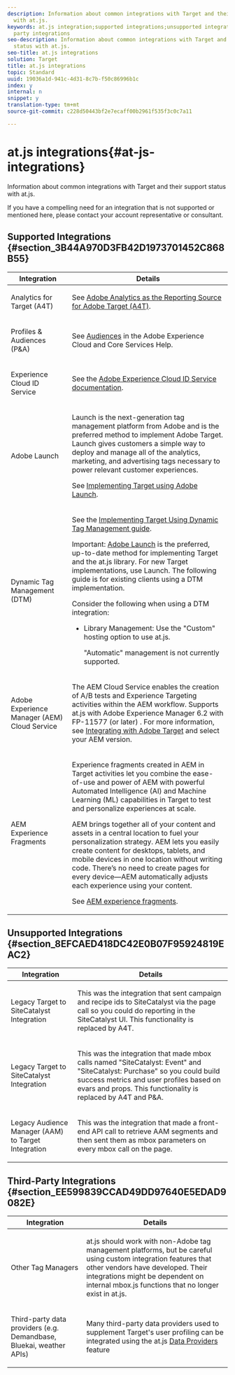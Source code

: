 ```yaml
---
description: Information about common integrations with Target and their support status
  with at.js.
keywords: at.js integration;supported integrations;unsupported integrations;third
  party integrations
seo-description: Information about common integrations with Target and their support
  status with at.js.
seo-title: at.js integrations
solution: Target
title: at.js integrations
topic: Standard
uuid: 19036a1d-941c-4d31-8c7b-f50c86996b1c
index: y
internal: n
snippet: y
translation-type: tm+mt
source-git-commit: c228d50443bf2e7ecaff00b2961f535f3c0c7a11

---
```



# at.js integrations{#at-js-integrations}

Information about common integrations with Target and their support status with at.js.

If you have a compelling need for an integration that is not supported or mentioned here, please contact your account representative or consultant.

## Supported Integrations {#section_3B44A970D3FB42D1973701452C868B55}

<table id="table_3C9C2D0A88004D5D9708347B85DE5A7E"> 
 <thead> 
  <tr> 
   <th colname="col1" class="entry"> Integration </th> 
   <th colname="col2" class="entry"> Details </th> 
  </tr>
 </thead>
 <tbody> 
  <tr> 
   <td colname="col1"> <p>Analytics for Target (A4T) </p> </td> 
   <td colname="col2"> <p>See <a href="../../../c-integrating-target-with-mac/a4t/a4t.md#concept_7540C8C04259434AB6EE33B09F47A1DE" format="dita" scope="local"> Adobe Analytics as the Reporting Source for Adobe Target (A4T)</a>. </p> </td> 
  </tr> 
  <tr> 
   <td colname="col1"> <p>Profiles &amp; Audiences (P&amp;A) </p> </td> 
   <td colname="col2"> <p>See <a href="https://marketing.adobe.com/resources/help/en_US/mcloud/audience_library.html" format="html" scope="external"> Audiences</a> in the Adobe Experience Cloud and Core Services Help. </p> </td> 
  </tr> 
  <tr> 
   <td colname="col1"> <p>Experience Cloud ID Service </p> </td> 
   <td colname="col2"> <p>See the <a href="https://marketing.adobe.com/resources/help/en_US/mcvid/" format="https" scope="external"> Adobe Experience Cloud ID Service documentation</a>. </p> </td> 
  </tr> 
  <tr> 
   <td colname="col1"> <p>Adobe Launch </p> </td> 
   <td colname="col2"> <p>Launch is the next-generation tag management platform from Adobe and is the preferred method to implement Adobe Target. Launch gives customers a simple way to deploy and manage all of the analytics, marketing, and advertising tags necessary to power relevant customer experiences. </p> <p>See <a href="../../../c-implementing-target/c-implementing-target-for-client-side-web/how-to-deployatjs/cmp-implementing-target-using-adobe-launch.md#topic_5234DDAEB0834333BD6BA1B05892FC25" format="dita" scope="local"> Implementing Target using Adobe Launch</a>. </p> </td> 
  </tr> 
  <tr> 
   <td colname="col1"> <p>Dynamic Tag Management (DTM) </p> </td> 
   <td colname="col2"> <p>See the <a href="https://marketing.adobe.com/resources/help/en_US/target/ov2/implementing-target-using-dynamic-tag-management.html" format="html" scope="external"> Implementing Target Using Dynamic Tag Management guide</a>. </p> <p> <p>Important: <a href="../../../c-implementing-target/c-implementing-target-for-client-side-web/how-to-deployatjs/cmp-implementing-target-using-adobe-launch.md#topic_5234DDAEB0834333BD6BA1B05892FC25" format="dita" scope="local"> Adobe Launch</a> is the preferred, up-to-date method for implementing Target and the at.js library. For new Target implementations, use Launch. The following guide is for existing clients using a DTM implementation. </p> </p> <p>Consider the following when using a DTM integration: </p> <p> 
     <ul id="ul_8B7BF60E14554C7B863E434180D409C7"> 
      <li id="li_EF8BC216C6A04FAA8E214ADC59CC7724">Library Management: Use the "Custom" hosting option to use at.js. <p>"Automatic" management is not currently supported. </p> </li> 
     </ul> </p> </td> 
  </tr> 
  <tr> 
   <td colname="col1"> <p>Adobe Experience Manager (AEM) Cloud Service </p> </td> 
   <td colname="col2"> <p>The AEM Cloud Service enables the creation of A/B tests and Experience Targeting activities within the AEM workflow. Supports at.js with Adobe Experience Manager 6.2 with FP-11577 (or later) . For more information, see <a href="https://helpx.adobe.com/experience-manager/6-2/sites/administering/using/target.html" format="html" scope="external"> Integrating with Adobe Target</a> and select your AEM version. </p> </td> 
  </tr> 
  <tr> 
   <td colname="col1"> <p>AEM Experience Fragments </p> </td> 
   <td colname="col2"> <p>Experience fragments created in AEM in Target activities let you combine the ease-of-use and power of AEM with powerful Automated Intelligence (AI) and Machine Learning (ML) capabilities in Target to test and personalize experiences at scale. </p> <p>AEM brings together all of your content and assets in a central location to fuel your personalization strategy. AEM lets you easily create content for desktops, tablets, and mobile devices in one location without writing code. There’s no need to create pages for every device—AEM automatically adjusts each experience using your content. </p> <p>See <a href="../../../c-experiences/c-manage-content/aem-experience-fragments.md#topic_1E1E4EA01F074349B2CF8785387B5FE8" format="dita" scope="local"> AEM experience fragments</a>. </p> </td> 
  </tr> 
 </tbody> 
</table>

## Unsupported Integrations {#section_8EFCAED418DC42E0B07F95924819EAC2}

<table id="table_4CF1738CF06B43A784EE783D3FAED3C8"> 
 <thead> 
  <tr> 
   <th colname="col1" class="entry"> Integration </th> 
   <th colname="col2" class="entry"> Details </th> 
  </tr>
 </thead>
 <tbody> 
  <tr> 
   <td colname="col1"> <p>Legacy Target to SiteCatalyst Integration </p> </td> 
   <td colname="col2"> <p>This was the integration that sent campaign and recipe ids to <span class="keyword"> SiteCatalyst</span> via the page call so you could do reporting in the <span class="keyword"> SiteCatalyst</span> UI. This functionality is replaced by A4T. </p> </td> 
  </tr> 
  <tr> 
   <td colname="col1"> <p>Legacy Target to SiteCatalyst Integration </p> </td> 
   <td colname="col2"> <p>This was the integration that made mbox calls named "SiteCatalyst: Event" and "SiteCatalyst: Purchase" so you could build success metrics and user profiles based on evars and props. This functionality is replaced by A4T and P&amp;A. </p> </td> 
  </tr> 
  <tr> 
   <td colname="col1"> <p>Legacy Audience Manager (AAM) to Target Integration </p> </td> 
   <td colname="col2"> <p>This was the integration that made a front-end API call to retrieve AAM segments and then sent them as mbox parameters on every mbox call on the page. </p> </td> 
  </tr> 
 </tbody> 
</table>

## Third-Party Integrations {#section_EE599839CCAD49DD97640E5EDAD9082E}

<table id="table_8139E0696BAD436588224AEC2AEE0852"> 
 <thead> 
  <tr> 
   <th colname="col1" class="entry"> Integration </th> 
   <th colname="col2" class="entry"> Details </th> 
  </tr>
 </thead>
 <tbody> 
  <tr> 
   <td colname="col1"> <p>Other Tag Managers </p> </td> 
   <td colname="col2"> <p><span class="filepath"> at.js</span> should work with non-Adobe tag management platforms, but be careful using custom integration features that other vendors have developed. Their integrations might be dependent on internal <span class="filepath"> mbox.js</span> functions that no longer exist in <span class="filepath"> at.js</span>. </p> </td> 
  </tr> 
  <tr> 
   <td colname="col1"> <p>Third-party data providers (e.g. Demandbase, Bluekai, weather APIs) </p> </td> 
   <td colname="col2"> <p>Many third-party data providers used to supplement Target's user profiling can be integrated using the at.js <a href="../../../c-implementing-target/c-implementing-target-for-client-side-web/cmp-at.js-functions.md#section_42725F3C837247D58AE1831EA330E44D" format="dita" scope="local"> Data Providers</a> feature </p> </td> 
  </tr> 
 </tbody> 
</table>

